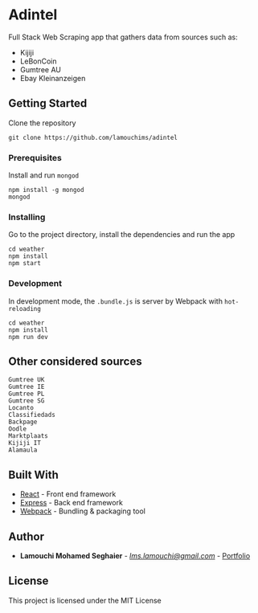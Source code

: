 # Adintel

Full Stack Web Scraping app that gathers data from sources such as:
* Kijiji
* LeBonCoin
* Gumtree AU
* Ebay Kleinanzeigen

## Getting Started

Clone the repository

```
git clone https://github.com/lamouchims/adintel
```

### Prerequisites

Install and run `mongod`

```
npm install -g mongod
mongod
```

### Installing

Go to the project directory, install the dependencies and run the app

```
cd weather
npm install
npm start
```

### Development

In development mode, the `.bundle.js` is server by Webpack with `hot-reloading`

```
cd weather
npm install
npm run dev
```

## Other considered sources
```
Gumtree UK
Gumtree IE
Gumtree PL
Gumtree SG
Locanto
Classifiedads
Backpage
Oodle
Marktplaats
Kijiji IT
Alamaula
```

## Built With

* [React](https://facebook.github.io/react/) - Front end framework
* [Express](https://expressjs.com/) - Back end framework
* [Webpack](https://webpack.github.io/) - Bundling & packaging tool

## Author

* **Lamouchi Mohamed Seghaier** - *<lms.lamouchi@gmail.com>* - [Portfolio](http://lamouchi.me)

## License

This project is licensed under the MIT License
